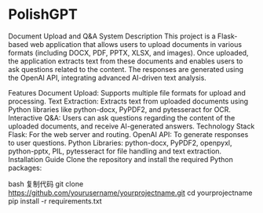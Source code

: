 # PolishGPT
Document Upload and Q&A System
Description
This project is a Flask-based web application that allows users to upload documents in various formats (including DOCX, PDF, PPTX, XLSX, and images). Once uploaded, the application extracts text from these documents and enables users to ask questions related to the content. The responses are generated using the OpenAI API, integrating advanced AI-driven text analysis.

Features
Document Upload: Supports multiple file formats for upload and processing.
Text Extraction: Extracts text from uploaded documents using Python libraries like python-docx, PyPDF2, and pytesseract for OCR.
Interactive Q&A: Users can ask questions regarding the content of the uploaded documents, and receive AI-generated answers.
Technology Stack
Flask: For the web server and routing.
OpenAI API: To generate responses to user questions.
Python Libraries: python-docx, PyPDF2, openpyxl, python-pptx, PIL, pytesseract for file handling and text extraction.
Installation Guide
Clone the repository and install the required Python packages:

bash
复制代码
git clone https://github.com/yourusername/yourprojectname.git
cd yourprojectname
pip install -r requirements.txt
